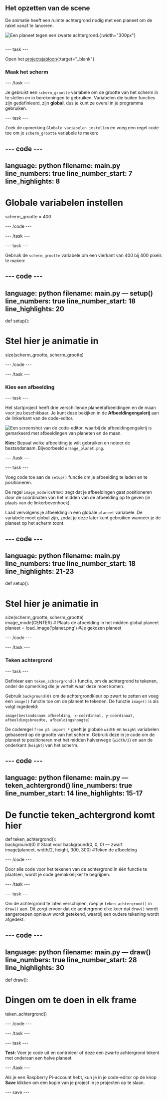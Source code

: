 ## Het opzetten van de scene

<div style="display: flex; flex-wrap: wrap">
<div style="flex-basis: 200px; flex-grow: 1; margin-right: 15px;">
De animatie heeft een ruimte achtergrond nodig met een planeet om de raket vanaf te lanceren.
</div>
<div>

![Een planeet tegen een zwarte achtergrond.](images/step_2.png){:width="300px"}

</div>
</div>

--- task ---

Open het [projectsjabloon](https://editor.raspberrypi.org/en/projects/rocket-launch-starter){:target="_blank"}.

### Maak het scherm

--- /task ---

Je gebruikt een `scherm_grootte` variabele om de grootte van het scherm in te stellen en in berekeningen te gebruiken. Variabelen die buiten functies zijn gedefinieerd, zijn **global**, dus je kunt ze overal in je programma gebruiken.

--- task ---

Zoek de opmerking `Globale variabelen instellen` en voeg een regel code toe om je `scherm_grootte` variabele te maken:

--- code ---
---
language: python filename: main.py line_numbers: true line_number_start: 7
line_highlights: 8
---

# Globale variabelen instellen
scherm_grootte = 400

--- /code ---

--- /task ---

--- task ---

Gebruik de `scherm_grootte` variabele om een vierkant van 400 bij 400 pixels te maken:

--- code ---
---
language: python filename: main.py — setup() line_numbers: true line_number_start: 18
line_highlights: 20
---

def setup():   
# Stel hier je animatie in   
size(scherm_grootte, scherm_grootte)


--- /code ---

--- /task ---

### Kies een afbeelding

--- task ---

Het startproject heeft drie verschillende planeetafbeeldingen en de maan voor jou beschikbaar. Je kunt deze bekijken in de **Afbeeldingengalerij** aan de linkerkant van de code-editor.

![Een screenshot van de code-editor, waarbij de afbeeldingengalerij is gemarkeerd met afbeeldingen van planeten en de maan.](images/image_gallery.png)

**Kies:** Bepaal welke afbeelding je wilt gebruiken en noteer de bestandsnaam. Bijvoorbeeld `orange_planet.png`.

--- /task ---

--- task ---

Voeg code toe aan de `setup()` functie om je afbeelding te laden en te positioneren.

De regel `image_mode(CENTER)` zegt dat je afbeeldingen gaat positioneren door de coördinaten van het midden van de afbeelding op te geven (in plaats van de linkerbovenhoek).

Laad vervolgens je afbeelding in een globale `planeet` variabele. De variabele moet global zijn, zodat je deze later kunt gebruiken wanneer je de planeet op het scherm toont.

--- code ---
---
language: python filename: main.py line_numbers: true line_number_start: 18
line_highlights: 21-23
---

def setup():   
# Stel hier je animatie in   
size(scherm_grootte, scherm_grootte)   
image_mode(CENTER)  # Plaats de afbeelding in het midden global planeet   
planeet = load_image('planet.png') #Je gekozen planeet


--- /code ---

--- /task ---

### Teken achtergrond

--- task ---

Definieer een `teken_achtergrond()` functie, om de achtergrond te tekenen, onder de opmerking die je vertelt waar deze moet komen.

Gebruik `background(0)` om de achtergrondkleur op zwart te zetten en voeg een `image()` functie toe om de planeet te tekenen. De functie `image()` is als volgt ingedeeld:

`image(bestandsnaam afbeelding, x-coördinaat, y-coördinaat, afbeeldingsbreedte, afbeeldingshoogte)`

De coderegel `from p5 import *` geeft je globale `width` en `height` variabelen gebaseerd op de grootte van het scherm. Gebruik deze in je code om de planeet te positioneren met het midden halverwege (`width/2`) en aan de onderkant (`height`) van het scherm.

--- code ---
---
language: python filename: main.py — teken_achtergrond() line_numbers: true line_number_start: 14
line_highlights: 15-17
---

# De functie teken_achtergrond komt hier
def teken_achtergrond():   
background(0) # Staat voor background(0, 0, 0) — zwart    
image(planeet, width/2, height, 300, 300) #Teken de afbeelding


--- /code ---

Door alle code voor het tekenen van de achtergrond in één functie te plaatsen, wordt je code gemakkelijker te begrijpen.

--- /task ---

--- task ---

Om de achtergrond te laten verschijnen, roep je `teken_achtergrond()` in `draw()` aan. Dit zorgt ervoor dat de achtergrond elke keer dat `draw()` wordt aangeroepen opnieuw wordt getekend, waarbij een oudere tekening wordt afgedekt:

--- code ---
---
language: python filename: main.py — draw() line_numbers: true line_number_start: 28
line_highlights: 30
---

def draw():   
# Dingen om te doen in elk frame    
teken_achtergrond()

--- /code ---

--- /task ---

--- task ---

**Test:** Voer je code uit en controleer of deze een zwarte achtergrond tekent met onderaan een halve planeet.

--- /task ---

Als je een Raspberry Pi-account hebt, kun je in je code-editor op de knop **Save** klikken om een kopie van je project in je projecten op te slaan.

--- save ---
